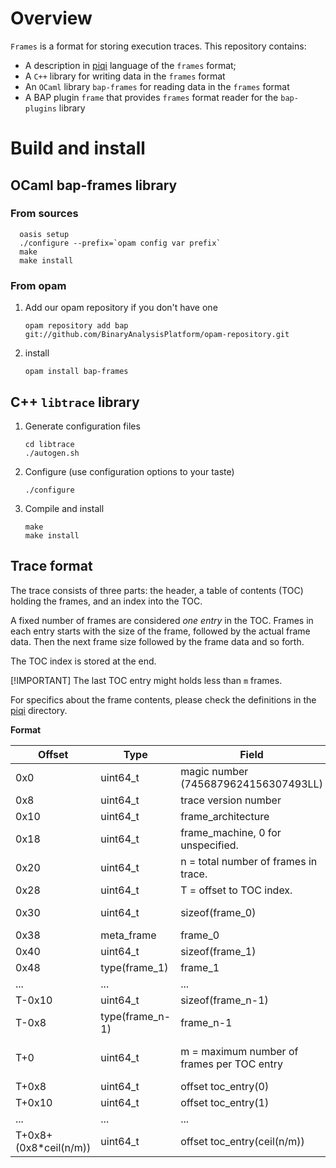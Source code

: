 # Overview
`Frames` is a format for storing execution traces. This repository contains:
- A description in [piqi](http://piqi.org/) language of the `frames` format;
- A `C++` library for writing data in the `frames` format
- An `OCaml` library `bap-frames` for reading data in the `frames` format
- A BAP plugin `frame` that provides `frames` format reader for the `bap-plugins` library

# Build and install

## OCaml bap-frames library
### From sources
```
  oasis setup
  ./configure --prefix=`opam config var prefix`
  make
  make install
```

### From opam

1. Add our opam repository if you don't have one

   ```
   opam repository add bap git://github.com/BinaryAnalysisPlatform/opam-repository.git
   ```
2. install

   ```
   opam install bap-frames
   ```

## C++ `libtrace` library

1. Generate configuration files
   ```
   cd libtrace
   ./autogen.sh
   ```

2. Configure (use configuration options to your taste)
   ```
   ./configure
   ```

3. Compile and install
   ```
   make
   make install
   ```

## Trace format

The trace consists of three parts: the header,
a table of contents (TOC) holding the frames, and an index into the TOC.

A fixed number of frames are considered _one entry_ in the TOC.
Frames in each entry starts with the size of the frame, followed by the actual frame data.
Then the next frame size followed by the frame data and so forth.

The TOC index is stored at the end.

[!IMPORTANT]
The last TOC entry might holds less than `m` frames.

For specifics about the frame contents, please check the definitions in the [piqi](piqi/) directory.

**Format**

| Offset | Type | Field | Note |
|--------|------|-------|------|
|    0x0    | uint64_t | magic number (7456879624156307493LL) | Header begin |
|    0x8    | uint64_t | trace version number | |
|    0x10    | uint64_t | frame_architecture | |
|    0x18    | uint64_t | frame_machine, 0 for unspecified. | |
|    0x20    | uint64_t | n = total number of frames in trace. | |
|    0x28    | uint64_t | T = offset to TOC index. | |
|    0x30    | uint64_t | sizeof(frame_0) | TOC begin  |
|    0x38    | meta_frame   | frame_0 | |
|    0x40    | uint64_t     | sizeof(frame_1) | |
|    0x48    | type(frame_1) | frame_1 | |
|    ...     | ...          | ... | |
|    T-0x10  | uint64_t     | sizeof(frame_n-1) | |
|    T-0x8   | type(frame_n-1) | frame_n-1 | |
|    T+0     | uint64_t     | m = maximum number of frames per TOC entry | TOC index begin |
|    T+0x8   | uint64_t     | offset toc_entry(0) | |
|    T+0x10  | uint64_t     | offset toc_entry(1) | |
|    ...     | ...          | ... | |
|    T+0x8+(0x8*ceil(n/m))   | uint64_t     | offset toc_entry(ceil(n/m)) | |
